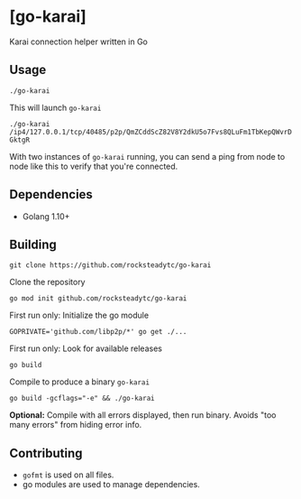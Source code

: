# [go-karai]

Karai connection helper written in Go

## Usage

`./go-karai`

This will launch `go-karai`

`./go-karai /ip4/127.0.0.1/tcp/40485/p2p/QmZCddScZ82V8Y2dkU5o7Fvs8QLuFm1TbKepQWvrDGktgR`

With two instances of `go-karai` running, you can send a ping from node to node like this to verify that you're connected.

## Dependencies

-   Golang 1.10+

## Building

`git clone https://github.com/rocksteadytc/go-karai`

Clone the repository

`go mod init github.com/rocksteadytc/go-karai`

First run only: Initialize the go module

`GOPRIVATE='github.com/libp2p/*' go get ./...`

First run only: Look for available releases

`go build`

Compile to produce a binary `go-karai`

`go build -gcflags="-e" && ./go-karai`

**Optional:** Compile with all errors displayed, then run binary. Avoids "too many errors" from hiding error info.

## Contributing

-   `gofmt` is used on all files.
-   go modules are used to manage dependencies.
